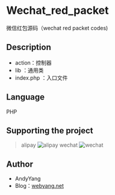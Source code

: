 # Wechat_red_packet
微信红包源码（wechat red packet codes)


## Description
* action：控制器
* lib   ：通用类
* index.php ：入口文件

## Language
PHP

## Supporting the project
> alipay
![alipay](http://www.webyang.net/Public/index/img/zfbqrcode_new.png)
> wechat
![wechat](http://www.webyang.net/Public/images/wxzf.jpg)

## Author
* AndyYang
* Blog：[webyang.net](http://www.webyang.net)
